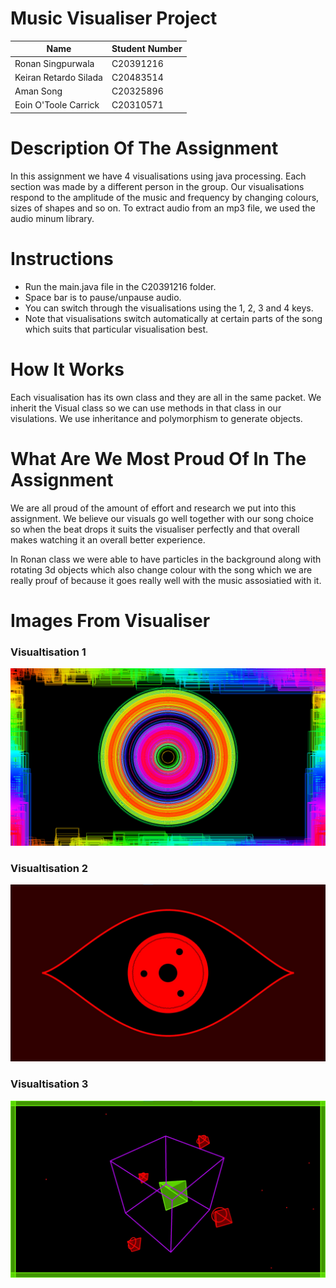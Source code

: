 # Music Visualiser Project

| Name | Student Number |
|-----------|-----------|
|Ronan Singpurwala | C20391216 |
|Keiran Retardo Silada | C20483514 |
|Aman Song | C20325896 |
|Eoin O'Toole Carrick | C20310571 |

# Description Of The Assignment
In this assignment we have 4 visualisations using java processing. Each section was made by a different person in the group. Our visualisations respond to the amplitude of the music and frequency by changing colours, sizes of shapes and so on. To extract audio from an mp3 file, we used the audio minum library. 

# Instructions
- Run the main.java file in the C20391216 folder.
- Space bar is to pause/unpause audio.
- You can switch through the visualisations using the 1, 2, 3 and 4 keys.
- Note that visualisations switch automatically at certain parts of the song which suits that particular visualisation best.

# How It Works
Each visualisation has its own class and they are all in the same packet. We inherit the Visual class so we can use methods in that class in our visulations. We use inheritance and polymorphism to generate objects. 

# What Are We Most Proud Of In The Assignment
We are all proud of the amount of effort and research we put into this assignment. We believe our visuals go well together with our song choice so when the beat drops it suits the visualiser perfectly and that overall makes watching it an overall better experience.

In Ronan class we were able to have particles in the background along with rotating 3d objects which also change colour with the song which we are really prouf of because it goes really well with the music assosiatied with it.

# Images From Visualiser
### Visualtisation 1
![An image](images/Image1.png)

### Visualtisation 2
![Aman's section](images/Aman.jpg)

### Visualtisation 3
![image](images/Ronan.jpg)
